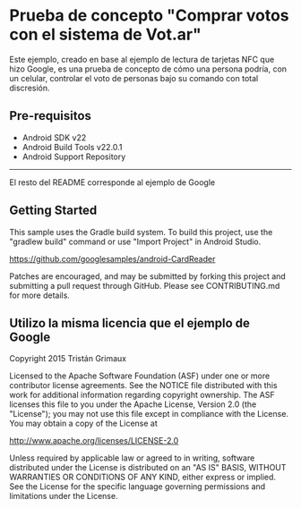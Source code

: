 
Prueba de concepto "Comprar votos con el sistema de Vot.ar"
===================================

Este ejemplo, creado en base al ejemplo de lectura de tarjetas NFC que hizo Google, es una
prueba de concepto de cómo una persona podría, con un celular, controlar el voto de personas
bajo su comando con total discresión.

Pre-requisitos
--------------

- Android SDK v22
- Android Build Tools v22.0.1
- Android Support Repository

--------------
El resto del README corresponde al ejemplo de Google

Getting Started
---------------

This sample uses the Gradle build system. To build this project, use the
"gradlew build" command or use "Import Project" in Android Studio.

https://github.com/googlesamples/android-CardReader

Patches are encouraged, and may be submitted by forking this project and
submitting a pull request through GitHub. Please see CONTRIBUTING.md for more details.

Utilizo la misma licencia que el ejemplo de Google
--------------------------------------------------

Copyright 2015 Tristán Grimaux

Licensed to the Apache Software Foundation (ASF) under one or more contributor
license agreements.  See the NOTICE file distributed with this work for
additional information regarding copyright ownership.  The ASF licenses this
file to you under the Apache License, Version 2.0 (the "License"); you may not
use this file except in compliance with the License.  You may obtain a copy of
the License at

http://www.apache.org/licenses/LICENSE-2.0

Unless required by applicable law or agreed to in writing, software
distributed under the License is distributed on an "AS IS" BASIS, WITHOUT
WARRANTIES OR CONDITIONS OF ANY KIND, either express or implied.  See the
License for the specific language governing permissions and limitations under
the License.
